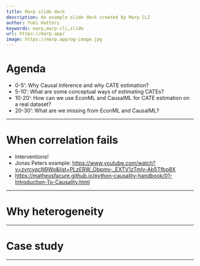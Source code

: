 ```yaml
---
title: Marp slide deck
description: An example slide deck created by Marp CLI
author: Yuki Hattori
keywords: marp,marp-cli,slide
url: https://marp.app/
image: https://marp.app/og-image.jpg
---
```


# Agenda

- 0-5’: Why Causal Inference and why CATE estimation?
- 5-10’: What are some conceptual ways of estimating CATEs?
- 10-20’: How can we use EconML and CausalML for CATE estimation on a real dataset?
- 20-30’: What are we missing from EconML and CausalML?

---

# When correlation fails

- Interventions!
- Jonas Peters example:
  https://www.youtube.com/watch?v=zvrcyqcN9Wo&list=PLzERW_Obpmv-_EXTV1zTmlv-Ab5Tfbp8X
- https://matheusfacure.github.io/python-causality-handbook/01-Introduction-To-Causality.html

---

# Why heterogeneity

---

# Case study

---

#
